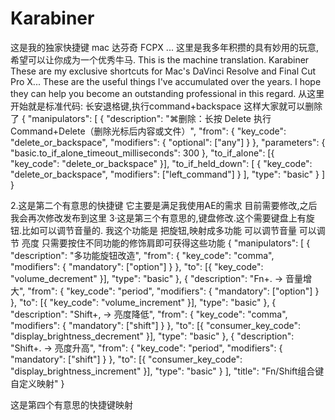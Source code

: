 # Karabiner
这是我的独家快捷键 mac 达芬奇 FCPX  ...
这里是我多年积攒的具有妙用的玩意,希望可以让你成为一个优秀牛马.
This is the machine translation.
Karabiner
These are my exclusive shortcuts for Mac's DaVinci Resolve and Final Cut Pro X...
These are the useful things I've accumulated over the years. I hope they can help you become an outstanding professional in this regard.
从这里开始就是标准代码:
长安退格键,执行command+backspace 这样大家就可以删除了
{
    "manipulators": [
        {
            "description": "⌘删除：长按 Delete 执行 Command+Delete（删除光标后内容或文件）",
            "from": {
                "key_code": "delete_or_backspace",
                "modifiers": { "optional": ["any"] }
            },
            "parameters": { "basic.to_if_alone_timeout_milliseconds": 300 },
            "to_if_alone": [{ "key_code": "delete_or_backspace" }],
            "to_if_held_down": [
                {
                    "key_code": "delete_or_backspace",
                    "modifiers": ["left_command"]
                }
            ],
            "type": "basic"
        }
    ]
}

2.这是第二个有意思的快捷键 它主要是满足我使用AE的需求
目前需要修改,之后我会再次修改发布到这里
3·这是第三个有意思的,键盘修改.这个需要键盘上有旋钮.比如可以调节音量的.
我这个功能是 把旋钮,映射成多功能 可以调节音量 可以调节 亮度 只需要按住不同功能的修饰肩即可获得这些功能
{
    "manipulators": [
        {
            "description": "多功能旋钮改造",
            "from": {
                "key_code": "comma",
                "modifiers": { "mandatory": ["option"] }
            },
            "to": [{ "key_code": "volume_decrement" }],
            "type": "basic"
        },
        {
            "description": "Fn+. → 音量增大",
            "from": {
                "key_code": "period",
                "modifiers": { "mandatory": ["option"] }
            },
            "to": [{ "key_code": "volume_increment" }],
            "type": "basic"
        },
        {
            "description": "Shift+, → 亮度降低",
            "from": {
                "key_code": "comma",
                "modifiers": { "mandatory": ["shift"] }
            },
            "to": [{ "consumer_key_code": "display_brightness_decrement" }],
            "type": "basic"
        },
        {
            "description": "Shift+. → 亮度升高",
            "from": {
                "key_code": "period",
                "modifiers": { "mandatory": ["shift"] }
            },
            "to": [{ "consumer_key_code": "display_brightness_increment" }],
            "type": "basic"
        }
    ],
    "title": "Fn/Shift组合键自定义映射"
}

这是第四个有意思的快捷键映射
